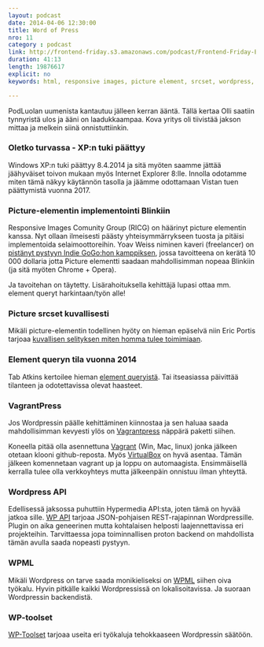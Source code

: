 ```yaml
---
layout: podcast
date: 2014-04-06 12:30:00
title: Word of Press
nro: 11
category : podcast
link: http://frontend-friday.s3.amazonaws.com/podcast/Frontend-Friday-Episode-11-Word-Of-Press.mp3
duration: 41:13
length: 19876617
explicit: no
keywords: html, responsive images, picture element, srcset, wordpress, vagrantpress, vagrant, wp-api

---
```


PodLuolan uumenista kantautuu jälleen kerran ääntä. Tällä kertaa Olli saatiin tynnyristä ulos ja ääni on laadukkaampaa. Kova yritys oli tiivistää jakson mittaa ja melkein siinä onnistuttiinkin.

### Oletko turvassa - XP:n tuki päättyy

Windows XP:n tuki päättyy 8.4.2014 ja sitä myöten saamme jättää jäähyväiset toivon mukaan myös Internet Explorer 8:lle. Innolla odotamme miten tämä näkyy käytännön tasolla ja jäämme odottamaan Vistan tuen päättymistä vuonna 2017.

### Picture-elementin implementointi Blinkiin

Responsive Images Comunity Group (RICG) on häärinyt picture elementin kanssa. Nyt ollaan ilmeisesti päästy yhteisymmärrykseen tuosta ja pitäisi implementoida selaimoottoreihin. Yoav Weiss niminen kaveri (freelancer) on [pistänyt pystyyn Indie GoGo:hon kamppiksen](http://www.indiegogo.com/projects/picture-element-implementation-in-blink), jossa tavoitteena on kerätä 10 000 dollaria jotta Picture elementti saadaan mahdollisimman nopeaa Blinkiin (ja sitä myöten Chrome + Opera).

Ja tavoitehan on täytetty. Lisärahoituksella kehittäjä lupasi ottaa mm. element queryt harkintaan/työn alle!

### Picture srcset kuvallisesti

Mikäli picture-elementin todellinen hyöty on hieman epäselvä niin Eric Portis tarjoaa [kuvallisen selityksen miten homma tulee toimimiaan](http://ericportis.com/posts/2014/srcset-sizes/).

### Element queryn tila vuonna 2014

Tab Atkins kertoilee hieman [element queryistä](http://www.xanthir.com/b4VG0). Tai itseasiassa päivittää tilanteen ja odotettavissa olevat haasteet.

### VagrantPress

Jos Wordpressin päälle kehittäminen kiinnostaa ja sen haluaa saada mahdollisimman kevyesti ylös on [Vagrantpress](https://github.com/chad-thompson/vagrantpress) näppärä paketti siihen.

Koneella pitää olla asennettuna [Vagrant](http://www.vagrantup.com/) (Win, Mac, linux) jonka jälkeen otetaan klooni github-reposta. Myös [VirtualBox](https://www.virtualbox.org/) on hyvä asentaa. Tämän jälkeen komennetaan vagrant up ja loppu on automaagista. Ensimmäisellä kerralla tulee olla verkkoyhteys mutta jälkeenpäin onnistuu ilman yhteyttä.

### Wordpress API

Edellisessä jaksossa puhuttiin Hypermedia API:sta, joten tämä on hyvää jatkoa sille. [WP API]( https://github.com/WP-API/WP-API) tarjoaa JSON-pohjaisen REST-rajapinnan Wordpressille. Plugin on aika geneerinen mutta kohtalaisen helposti laajennettavissa eri projekteihin. Tarvittaessa jopa toiminnallisen proton backend on mahdollista tämän avulla saada nopeasti pystyyn.

### WPML

Mikäli Wordpress on tarve saada monikieliseksi on [WPML](http://wpml.org/) siihen oiva työkalu. Hyvin pitkälle kaikki Wordpressissä on lokalisoitavissa. Ja suoraan Wordpressin backendistä.

### WP-toolset

[WP-Toolset](http://wp-types.com/) tarjoaa useita eri työkaluja tehokkaaseen Wordpressin säätöön.